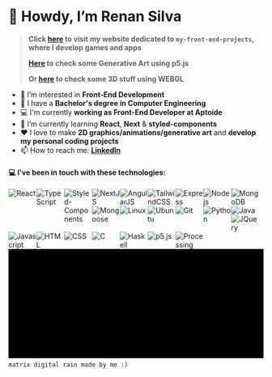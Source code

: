 # 👋 Howdy, I’m Renan Silva
> **Click [here](https://renans2.github.io/my-front-end-projects/ "renans2.github.io/my-front-end-projects") to visit my website dedicated to `my-front-end-projects`, where I develop games and apps**
> 
> **[Here](https://renans2.github.io/sketching-with-p5js/ "renans2.github.io/sketching-with-p5js") to check some Generative Art using p5.js**
> 
> **Or [here](https://renans2.github.io/webgl-with-p5js/ "renans2.github.io/webgl-with-p5js") to check some 3D stuff using WEBGL**
- 👀 I’m interested in **Front-End Development**
- :school: I have a **Bachelor's degree in Computer Engineering**
- :computer: I'm currently **working as Front-End Developer at Aptoide**
- :pencil: I’m currently learning **React**, **Next** & **styled-components**
- :heart: I love to make **2D graphics/animations/generative art** and **develop my personal coding projects**
- 📫 How to reach me: **[LinkedIn](https://www.linkedin.com/in/renan-andrade-silva/ "LinkedIn")**

#### :computer: I've been in touch with these technologies:
<img align="left" width="55px" title="React" src="https://cdn.jsdelivr.net/gh/devicons/devicon@latest/icons/react/react-original.svg" />
<img align="left" width="55px" title="TypeScript" src="https://cdn.jsdelivr.net/gh/devicons/devicon@latest/icons/typescript/typescript-original.svg" />
<img align="left" width="55px" title="Styled-Components" src="https://cdn.jsdelivr.net/gh/devicons/devicon@latest/icons/styledcomponents/styledcomponents-original.svg" />
<img align="left" width="55px" title="NextJS" src="https://cdn.jsdelivr.net/gh/devicons/devicon@latest/icons/nextjs/nextjs-original.svg" />
<img align="left" width="55px" title="AngularJS" src="https://cdn.jsdelivr.net/gh/devicons/devicon@latest/icons/angularjs/angularjs-original.svg" />
<img align="left" width="55px" title="TailwindCSS" src="https://cdn.jsdelivr.net/gh/devicons/devicon@latest/icons/tailwindcss/tailwindcss-original.svg" />
<img align="left" width="55px" title="Express" src="https://cdn.jsdelivr.net/gh/devicons/devicon@latest/icons/express/express-original.svg" />
<img align="left" width="55px" title="Nodejs" src="https://cdn.jsdelivr.net/gh/devicons/devicon@latest/icons/nodejs/nodejs-plain-wordmark.svg" />
<img align="left" width="55px" title="MongoDB" src="https://cdn.jsdelivr.net/gh/devicons/devicon@latest/icons/mongodb/mongodb-original-wordmark.svg" />
<img align="left" width="55px" title="Mongoose" src="https://cdn.jsdelivr.net/gh/devicons/devicon@latest/icons/mongoose/mongoose-original-wordmark.svg" />
<img align="left" width="55px" title="Linux" src="https://cdn.jsdelivr.net/gh/devicons/devicon@latest/icons/linux/linux-original.svg" />
<img align="left" width="55px" title="Ubuntu" src="https://cdn.jsdelivr.net/gh/devicons/devicon@latest/icons/ubuntu/ubuntu-original.svg" />
<img align="left" width="55px" title="Git" src="https://cdn.jsdelivr.net/gh/devicons/devicon@latest/icons/git/git-original.svg" />
<img align="left" width="55px" title="Python" src="https://cdn.jsdelivr.net/gh/devicons/devicon@latest/icons/python/python-original.svg" />
<img align="left" width="55px" title="Java" src="https://cdn.jsdelivr.net/gh/devicons/devicon@latest/icons/java/java-original.svg" />
<img align="left" width="55px" title="JQuery" src="https://cdn.jsdelivr.net/gh/devicons/devicon@latest/icons/jquery/jquery-plain-wordmark.svg" />
<img align="left" width="55px" title="Javascript" src="https://cdn.jsdelivr.net/gh/devicons/devicon@latest/icons/javascript/javascript-original.svg" />
<img align="left" width="55px" title="HTML" src="https://cdn.jsdelivr.net/gh/devicons/devicon@latest/icons/html5/html5-original.svg" />
<img align="left" width="55px" title="CSS" src="https://cdn.jsdelivr.net/gh/devicons/devicon@latest/icons/css3/css3-original.svg" />
<img align="left" width="55px" title="C" src="https://cdn.jsdelivr.net/gh/devicons/devicon@latest/icons/c/c-original.svg" />
<img align="left" width="55px" title="Haskell" src="https://cdn.jsdelivr.net/gh/devicons/devicon@latest/icons/haskell/haskell-original.svg" />
<img align="left" width="55px" title="p5.js" src="https://cdn.jsdelivr.net/gh/devicons/devicon@latest/icons/p5js/p5js-original.svg" />
<img align="left" width="55px" title="Processing" src="https://cdn.jsdelivr.net/gh/devicons/devicon@latest/icons/processing/processing-original.svg" />

<br><br><br><br><br><br>
<img width="815px" src="output2.gif" />
<br>
`matrix digital rain made by me :)`

<!---
renans2/renans2 is a ✨ special ✨ repository because its `README.md` (this file) appears on your GitHub profile.
You can click the Preview link to take a look at your changes.
--->
